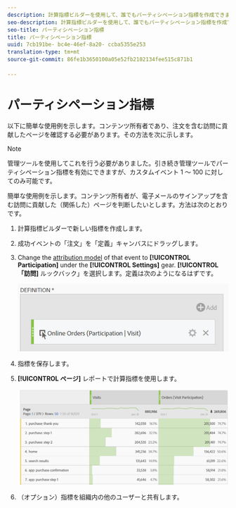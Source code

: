 ```yaml
---
description: 計算指標ビルダーを使用して、誰でもパーティシペーション指標を作成できます。
seo-description: 計算指標ビルダーを使用して、誰でもパーティシペーション指標を作成できます。
seo-title: パーティシペーション指標
title: パーティシペーション指標
uuid: 7cb191be- bc4e-46ef-8a20- ccba5355e253
translation-type: tm+mt
source-git-commit: 86fe1b3650100a05e52fb2102134fee515c871b1

---
```



# パーティシペーション指標

以下に簡単な使用例を示します。コンテンツ所有者であり、注文を含む訪問に貢献したページを確認する必要があります。その方法を次に示します。

>[!NOTE]
>
>管理ツールを使用してこれを行う必要がありました。引き続き管理ツールでパーティシペーション指標を有効にできますが、カスタムイベント 1 ～ 100 に対してのみ可能です。

簡単な使用例を示します。コンテンツ所有者が、電子メールのサインアップを含む訪問に貢献した（関係した）ページを判断したいとします。方法は次のとおりです。

1. 計算指標ビルダーで新しい指標を作成します。
1. 成功イベントの「注文」を「定義」キャンバスにドラッグします。
1. Change the [attribution model](../../../../../components/c-calcmetrics/c-workflow/cm-workflow/c-build-metrics/m-metric-type-alloc.md#concept_B7A1FCFEFA9D4C4883208ACE8C9C8E5E) of that event to **[!UICONTROL Participation]** under the **[!UICONTROL Settings]** gear. **[!UICONTROL 「訪問]** ルックバック」を選択します。定義は次のようになるはずです。

   ![](assets/participation.png)

1. 指標を保存します。
1. **[!UICONTROL ページ]** レポートで計算指標を使用します。

   ![](assets/participation-pages.png)

1. （オプション）指標を組織内の他のユーザーと共有します。

